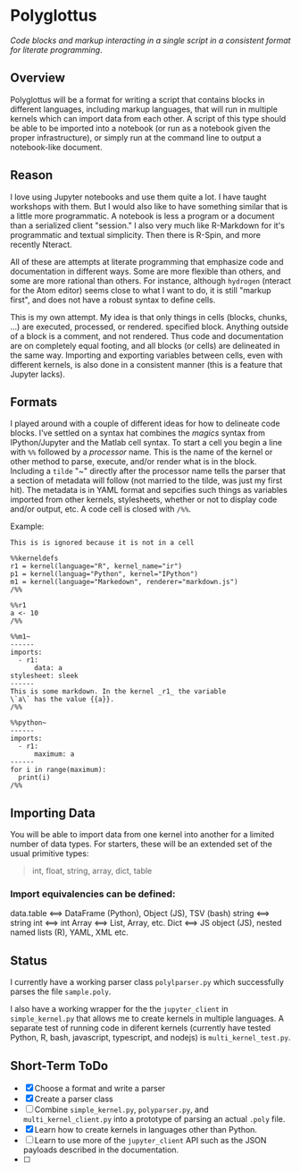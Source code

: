 # Polyglottus
_Code blocks and markup interacting in a single script in a consistent format
for literate programming_.

## Overview
Polyglottus will be a format for writing a script that contains blocks in different
languages, including markup languages, that will run in multiple kernels which
can import data from each other. A script of this type should be able to be
imported into a notebook (or run as a notebook given the proper infrastructure),
or simply run at the command line to output a notebook-like document.

## Reason
I love using Jupyter notebooks and use them quite a lot. I have taught workshops
with them. But I would also like to have something similar that is a little more
programmatic. A notebook is less a program or a document than a serialized client
"session." I also very much like R-Markdown for it's programmatic and textual simplicity.
Then there is R-Spin, and more recently Nteract.

All of these are attempts at literate programming that emphasize code and
documentation in different ways. Some are more flexible than others, and some are
more rational than others. For instance, although `hydrogen` (nteract for the Atom
editor) seems close to what I want to do, it is still "markup first", and does not
have a robust syntax to define cells.

This is my own attempt. My idea is that only things in cells (blocks, chunks, ...)
are executed, processed, or rendered. specified block. Anything outside of a block
is a comment, and not rendered. Thus code and documentation are on completely equal
footing, and all blocks (or cells) are delineated in the same way. Importing and
exporting variables between cells, even with different kernels, is also done in a
consistent manner (this is a feature that Jupyter lacks).

## Formats
I played around with a couple of different ideas for how to delineate code blocks. 
I've settled on a syntax hat combines the _magics_ syntax from IPython/Jupyter and 
the Matlab cell syntax. To start a cell you begin a line with `%%` followed by a
_processor_ name. This is the name of the kernel or other method to parse, execute,
and/or render what is in the block. Including a `tilde` "~" directly after the processor
name tells the parser that a section of metadata will follow (not married to the tilde,
was just my first hit). The metadata is in YAML format and sepcifies such things as
variables imported from other kernels, stylesheets, whether or not to display code
and/or output, etc. A code cell is closed with `/%%`.

Example:

```
This is is ignored because it is not in a cell

%%kerneldefs
r1 = kernel(language="R", kernel_name="ir")
p1 = kernel(languag="Python", kernel="IPython")
m1 = kernel(language="Markedown", renderer="markdown.js")
/%%

%%r1
a <- 10
/%%

%%m1~
------
imports:
  - r1:
      data: a
stylesheet: sleek
------
This is some markdown. In the kernel _r1_ the variable
\`a\` has the value {{a}}.
/%%

%%python~
------
imports:
  - r1:
      maximum: a
------
for i in range(maximum):
  print(i)
/%%
```

## Importing Data
You will be able to import data from one kernel into another for a limited number of
data types. For starters, these will be an extended set of the usual primitive types:

> int, float, string, array, dict, table

### Import equivalencies can be defined:

data.table <==> DataFrame (Python), Object (JS), TSV (bash)
string <==> string
int <==> int
Array <==> List, Array, etc.
Dict <==> JS object (JS), nested named lists (R), YAML, XML
etc.

## Status
I currently have a working parser class `polylparser.py` which successfully parses the
file `sample.poly`.

I also have a working wrapper for the the `jupyter_client` in `simple_kernel.py` that 
allows me to create kernels in multiple languages. A separate test of running code in 
diferent kernels (currently have tested Python, R, bash, javascript, typescript, and 
nodejs) is `multi_kernel_test.py`.

## Short-Term ToDo
- [x] Choose a format and write a parser
- [x] Create a parser class
- [ ] Combine `simple_kernel.py`, `polyparser.py`, and `multi_kernel_client.py` into a 
      prototype of parsing an actual `.poly` file.
- [x] Learn how to create kernels in languages other than Python.
- [ ] Learn to use more of the `jupyter_client` API such as the JSON payloads
described in the documentation.
- [ ] 
